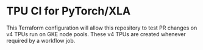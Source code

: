# TPU CI for PyTorch/XLA

This Terraform configuration will allow this repository to test PR changes on v4 TPUs run on GKE node pools. These v4 TPUs are created whenever required by a workflow job.
